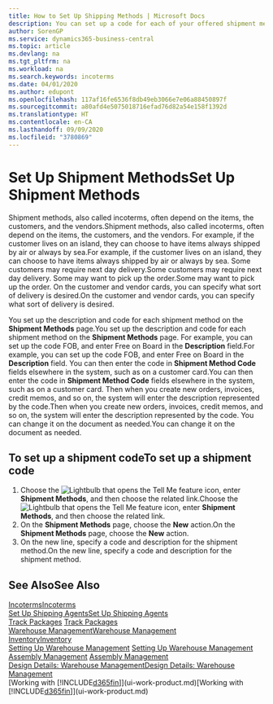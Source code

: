 ```yaml
---
title: How to Set Up Shipping Methods | Microsoft Docs
description: You can set up a code for each of your offered shipment methods, such as  and enter information about them.
author: SorenGP
ms.service: dynamics365-business-central
ms.topic: article
ms.devlang: na
ms.tgt_pltfrm: na
ms.workload: na
ms.search.keywords: incoterms
ms.date: 04/01/2020
ms.author: edupont
ms.openlocfilehash: 117af16fe6536f8db49eb3066e7e06a88450897f
ms.sourcegitcommit: a80afd4e5075018716efad76d82a54e158f1392d
ms.translationtype: HT
ms.contentlocale: en-CA
ms.lasthandoff: 09/09/2020
ms.locfileid: "3780869"
---
```

# <a name="set-up-shipment-methods"></a><span data-ttu-id="8bc2d-103">Set Up Shipment Methods</span><span class="sxs-lookup"><span data-stu-id="8bc2d-103">Set Up Shipment Methods</span></span>
<span data-ttu-id="8bc2d-104">Shipment methods, also called incoterms, often depend on the items, the customers, and the vendors.</span><span class="sxs-lookup"><span data-stu-id="8bc2d-104">Shipment methods, also called incoterms, often depend on the items, the customers, and the vendors.</span></span> <span data-ttu-id="8bc2d-105">For example, if the customer lives on an island, they can choose to have items always shipped by air or always by sea.</span><span class="sxs-lookup"><span data-stu-id="8bc2d-105">For example, if the customer lives on an island, they can choose to have items always shipped by air or always by sea.</span></span> <span data-ttu-id="8bc2d-106">Some customers may require next day delivery.</span><span class="sxs-lookup"><span data-stu-id="8bc2d-106">Some customers may require next day delivery.</span></span> <span data-ttu-id="8bc2d-107">Some may want to pick up the order.</span><span class="sxs-lookup"><span data-stu-id="8bc2d-107">Some may want to pick up the order.</span></span> <span data-ttu-id="8bc2d-108">On the customer and vendor cards, you can specify what sort of delivery is desired.</span><span class="sxs-lookup"><span data-stu-id="8bc2d-108">On the customer and vendor cards, you can specify what sort of delivery is desired.</span></span>

<span data-ttu-id="8bc2d-109">You set up the description and code for each shipment method on the **Shipment Methods** page.</span><span class="sxs-lookup"><span data-stu-id="8bc2d-109">You set up the description and code for each shipment method on the **Shipment Methods** page.</span></span> <span data-ttu-id="8bc2d-110">For example, you can set up the code FOB, and enter Free on Board in the **Description** field.</span><span class="sxs-lookup"><span data-stu-id="8bc2d-110">For example, you can set up the code FOB, and enter Free on Board in the **Description** field.</span></span> <span data-ttu-id="8bc2d-111">You can then enter the code in **Shipment Method Code** fields elsewhere in the system, such as on a customer card.</span><span class="sxs-lookup"><span data-stu-id="8bc2d-111">You can then enter the code in **Shipment Method Code** fields elsewhere in the system, such as on a customer card.</span></span> <span data-ttu-id="8bc2d-112">Then when you create new orders, invoices, credit memos, and so on, the system will enter the description represented by the code.</span><span class="sxs-lookup"><span data-stu-id="8bc2d-112">Then when you create new orders, invoices, credit memos, and so on, the system will enter the description represented by the code.</span></span> <span data-ttu-id="8bc2d-113">You can change it on the document as needed.</span><span class="sxs-lookup"><span data-stu-id="8bc2d-113">You can change it on the document as needed.</span></span>

## <a name="to-set-up-a-shipment-code"></a><span data-ttu-id="8bc2d-114">To set up a shipment code</span><span class="sxs-lookup"><span data-stu-id="8bc2d-114">To set up a shipment code</span></span>
1. <span data-ttu-id="8bc2d-115">Choose the ![Lightbulb that opens the Tell Me feature](media/ui-search/search_small.png "Tell me what you want to do") icon, enter **Shipment Methods**, and then choose the related link.</span><span class="sxs-lookup"><span data-stu-id="8bc2d-115">Choose the ![Lightbulb that opens the Tell Me feature](media/ui-search/search_small.png "Tell me what you want to do") icon, enter **Shipment Methods**, and then choose the related link.</span></span>
2. <span data-ttu-id="8bc2d-116">On the **Shipment Methods** page, choose the **New** action.</span><span class="sxs-lookup"><span data-stu-id="8bc2d-116">On the **Shipment Methods** page, choose the **New** action.</span></span>
3. <span data-ttu-id="8bc2d-117">On the new line, specify a code and description for the shipment method.</span><span class="sxs-lookup"><span data-stu-id="8bc2d-117">On the new line, specify a code and description for the shipment method.</span></span>

## <a name="see-also"></a><span data-ttu-id="8bc2d-118">See Also</span><span class="sxs-lookup"><span data-stu-id="8bc2d-118">See Also</span></span>
[<span data-ttu-id="8bc2d-119">Incoterms</span><span class="sxs-lookup"><span data-stu-id="8bc2d-119">Incoterms</span></span>](https://iccwbo.org/resources-for-business/incoterms-rules)  
[<span data-ttu-id="8bc2d-120">Set Up Shipping Agents</span><span class="sxs-lookup"><span data-stu-id="8bc2d-120">Set Up Shipping Agents</span></span>](sales-how-to-set-up-shipping-agents.md)  
<span data-ttu-id="8bc2d-121">[Track Packages](sales-how-track-packages.md)  </span><span class="sxs-lookup"><span data-stu-id="8bc2d-121">[Track Packages](sales-how-track-packages.md)  </span></span>  
[<span data-ttu-id="8bc2d-122">Warehouse Management</span><span class="sxs-lookup"><span data-stu-id="8bc2d-122">Warehouse Management</span></span>](warehouse-manage-warehouse.md)  
[<span data-ttu-id="8bc2d-123">Inventory</span><span class="sxs-lookup"><span data-stu-id="8bc2d-123">Inventory</span></span>](inventory-manage-inventory.md)  
<span data-ttu-id="8bc2d-124">[Setting Up Warehouse Management](warehouse-setup-warehouse.md)   </span><span class="sxs-lookup"><span data-stu-id="8bc2d-124">[Setting Up Warehouse Management](warehouse-setup-warehouse.md)   </span></span>  
<span data-ttu-id="8bc2d-125">[Assembly Management](assembly-assemble-items.md)  </span><span class="sxs-lookup"><span data-stu-id="8bc2d-125">[Assembly Management](assembly-assemble-items.md)  </span></span>  
[<span data-ttu-id="8bc2d-126">Design Details: Warehouse Management</span><span class="sxs-lookup"><span data-stu-id="8bc2d-126">Design Details: Warehouse Management</span></span>](design-details-warehouse-management.md)  
<span data-ttu-id="8bc2d-127">[Working with [!INCLUDE[d365fin](includes/d365fin_md.md)]](ui-work-product.md)</span><span class="sxs-lookup"><span data-stu-id="8bc2d-127">[Working with [!INCLUDE[d365fin](includes/d365fin_md.md)]](ui-work-product.md)</span></span>  
